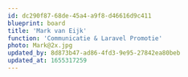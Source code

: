 ```yaml
---
id: dc290f87-68de-45a4-a9f8-d46616d9c411
blueprint: board
title: 'Mark van Eijk'
function: 'Communicatie & Laravel Promotie'
photo: Mark@2x.jpg
updated_by: 8d873b47-ad86-4fd3-9e95-27842ea80beb
updated_at: 1655317259
---
```

